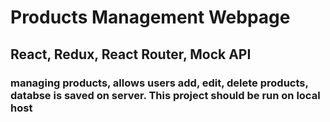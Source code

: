 #  Products Management Webpage 

## React, Redux, React Router, Mock API
 
### managing products, allows users add, edit, delete products, databse is saved on server. This project should be run on local host

